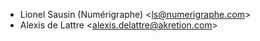 - Lionel Sausin (Numérigraphe) \<<ls@numerigraphe.com>\>
- Alexis de Lattre \<<alexis.delattre@akretion.com>\>
